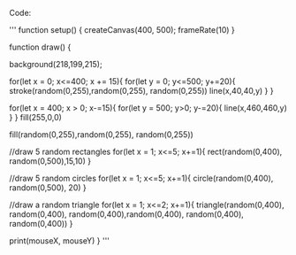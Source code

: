 Code:


'''
function setup() {
  createCanvas(400, 500);
  frameRate(10)
}

function draw() {
  
  background(218,199,215);
  
  for(let x = 0; x<=400; x += 15){
    for(let y = 0; y<=500; y+=20){
      stroke(random(0,255),random(0,255), random(0,255))
      line(x,40,40,y)
    }
  }
  
  for(let x = 400; x > 0; x-=15){
    for(let y = 500; y>0; y-=20){
      line(x,460,460,y)
    }
  }
  fill(255,0,0)
  
  fill(random(0,255),random(0,255), random(0,255))
  
  //draw 5 random rectangles
  for(let x = 1; x<=5; x+=1){
    rect(random(0,400), random(0,500),15,10)
  }
  
  //draw 5 random circles
  for(let x = 1; x<=5; x+=1){
    circle(random(0,400), random(0,500), 20)
  }
  
  
  //draw a random triangle
  for(let x = 1; x<=2; x+=1){
    triangle(random(0,400), random(0,400), random(0,400),random(0,400), random(0,400), random(0,400))
  }
  
  print(mouseX, mouseY)
}
'''

